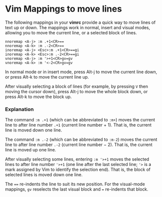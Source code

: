 # Vim Mappings to move lines


The following mappings in your **vimrc** provide a quick way to move lines of text up or down. The mappings work in normal, insert and visual modes, allowing you to move the current line, or a selected block of lines.

```
nnoremap <A-j> :m .+1<CR>==
nnoremap <A-k> :m .-2<CR>==
inoremap <A-j> <Esc>:m .+1<CR>==gi
inoremap <A-k> <Esc>:m .-2<CR>==gi
vnoremap <A-j> :m '>+1<CR>gv=gv
vnoremap <A-k> :m '<-2<CR>gv=gv

```

In normal mode or in insert mode, press Alt-j to move the current line down, or press Alt-k to move the current line up.

After visually selecting a block of lines (for example, by pressing `V` then moving the cursor down), press Alt-j to move the whole block down, or press Alt-k to move the block up.

### Explanation

The command `:m .+1` (which can be abbreviated to `:m+`) moves the current line to after line number `.+1` (current line number + 1). That is, the current line is moved down one line.

The command `:m .-2` (which can be abbreviated to `:m-2`) moves the current line to after line number `.-2` (current line number − 2). That is, the current line is moved up one line.

After visually selecting some lines, entering `:m '>+1` moves the selected lines to after line number `'>+1` (one line after the last selected line; `'>` is a mark assigned by Vim to identify the selection end). That is, the block of selected lines is moved down one line.

The `==` re-indents the line to suit its new position. For the visual-mode mappings, `gv` reselects the last visual block and `=` re-indents that block.